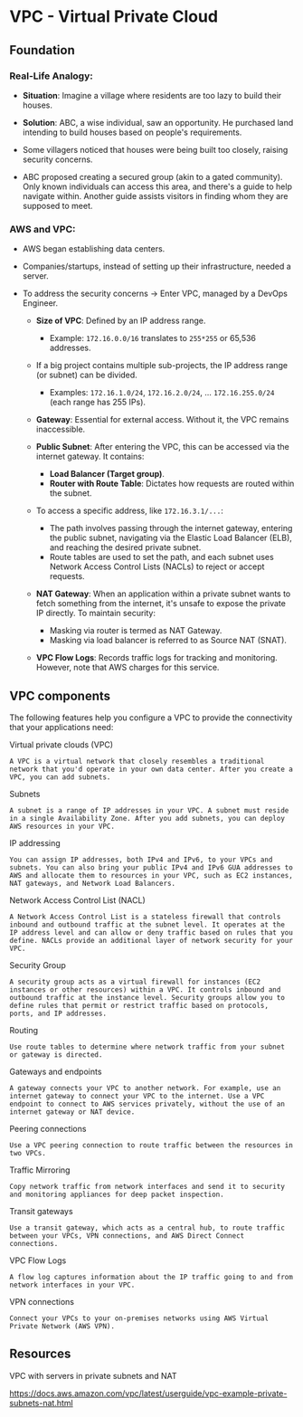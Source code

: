 # VPC - Virtual Private Cloud

## Foundation

### Real-Life Analogy:

- **Situation**: Imagine a village where residents are too lazy to build their houses.
  
- **Solution**: ABC, a wise individual, saw an opportunity. He purchased land intending to build houses based on people's requirements.

- Some villagers noticed that houses were being built too closely, raising security concerns.

- ABC proposed creating a secured group (akin to a gated community). Only known individuals can access this area, and there's a guide to help navigate within. Another guide assists visitors in finding whom they are supposed to meet.

### AWS and VPC:

- AWS began establishing data centers.
  
- Companies/startups, instead of setting up their infrastructure, needed a server.

- To address the security concerns -> Enter VPC, managed by a DevOps Engineer.

    - **Size of VPC**: Defined by an IP address range. 
        - Example: `172.16.0.0/16` translates to `255*255` or 65,536 addresses.
      
    - If a big project contains multiple sub-projects, the IP address range (or subnet) can be divided.
        - Examples: `172.16.1.0/24`, `172.16.2.0/24`, ... `172.16.255.0/24` (each range has 255 IPs).

    - **Gateway**: Essential for external access. Without it, the VPC remains inaccessible.

    - **Public Subnet**: After entering the VPC, this can be accessed via the internet gateway. It contains:
        - **Load Balancer (Target group)**.
        - **Router with Route Table**: Dictates how requests are routed within the subnet.

    - To access a specific address, like `172.16.3.1/...`:
        - The path involves passing through the internet gateway, entering the public subnet, navigating via the Elastic Load Balancer (ELB), and reaching the desired private subnet.
        - Route tables are used to set the path, and each subnet uses Network Access Control Lists (NACLs) to reject or accept requests.
      
    - **NAT Gateway**: When an application within a private subnet wants to fetch something from the internet, it's unsafe to expose the private IP directly. To maintain security:
        - Masking via router is termed as NAT Gateway.
        - Masking via load balancer is referred to as Source NAT (SNAT).

    - **VPC Flow Logs**: Records traffic logs for tracking and monitoring. However, note that AWS charges for this service.


## VPC components 

The following features help you configure a VPC to provide the connectivity that your applications need:

Virtual private clouds (VPC)

    A VPC is a virtual network that closely resembles a traditional network that you'd operate in your own data center. After you create a VPC, you can add subnets.
Subnets

    A subnet is a range of IP addresses in your VPC. A subnet must reside in a single Availability Zone. After you add subnets, you can deploy AWS resources in your VPC.
IP addressing

    You can assign IP addresses, both IPv4 and IPv6, to your VPCs and subnets. You can also bring your public IPv4 and IPv6 GUA addresses to AWS and allocate them to resources in your VPC, such as EC2 instances, NAT gateways, and Network Load Balancers.

Network Access Control List (NACL)

    A Network Access Control List is a stateless firewall that controls inbound and outbound traffic at the subnet level. It operates at the IP address level and can allow or deny traffic based on rules that you define. NACLs provide an additional layer of network security for your VPC.
   
Security Group

    A security group acts as a virtual firewall for instances (EC2 instances or other resources) within a VPC. It controls inbound and outbound traffic at the instance level. Security groups allow you to define rules that permit or restrict traffic based on protocols, ports, and IP addresses.  

Routing

    Use route tables to determine where network traffic from your subnet or gateway is directed.
Gateways and endpoints

    A gateway connects your VPC to another network. For example, use an internet gateway to connect your VPC to the internet. Use a VPC endpoint to connect to AWS services privately, without the use of an internet gateway or NAT device.
Peering connections

    Use a VPC peering connection to route traffic between the resources in two VPCs.
Traffic Mirroring

    Copy network traffic from network interfaces and send it to security and monitoring appliances for deep packet inspection.
Transit gateways

    Use a transit gateway, which acts as a central hub, to route traffic between your VPCs, VPN connections, and AWS Direct Connect connections.
VPC Flow Logs

    A flow log captures information about the IP traffic going to and from network interfaces in your VPC.
VPN connections

    Connect your VPCs to your on-premises networks using AWS Virtual Private Network (AWS VPN).


## Resources 

VPC with servers in private subnets and NAT

https://docs.aws.amazon.com/vpc/latest/userguide/vpc-example-private-subnets-nat.html